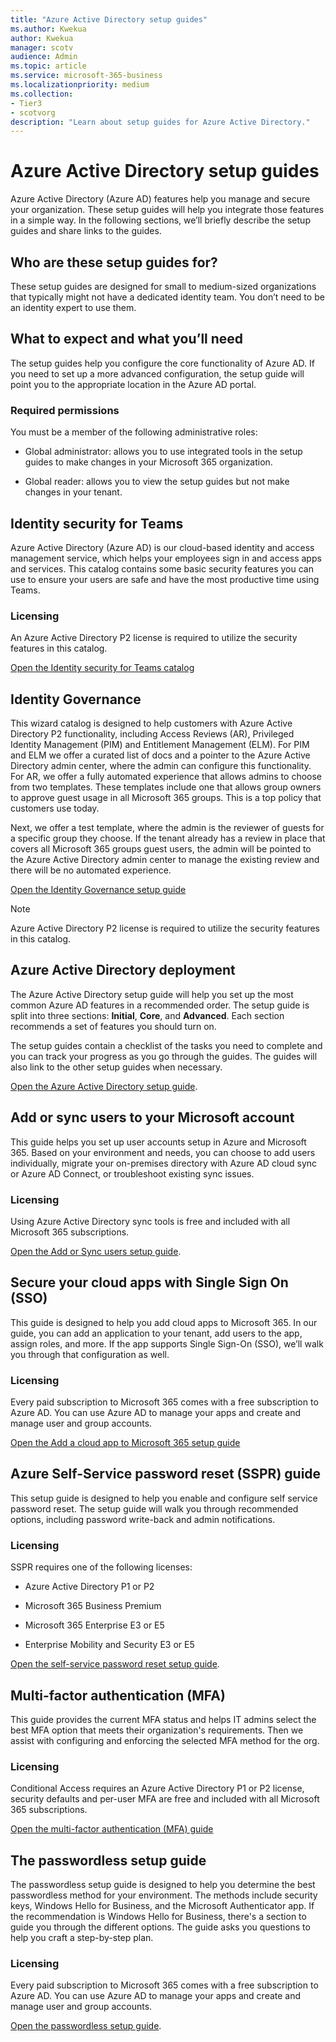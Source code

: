 ```yaml
---
title: "Azure Active Directory setup guides"
ms.author: Kwekua
author: Kwekua
manager: scotv
audience: Admin
ms.topic: article
ms.service: microsoft-365-business
ms.localizationpriority: medium
ms.collection: 
- Tier3
- scotvorg
description: "Learn about setup guides for Azure Active Directory."
---
```


# Azure Active Directory setup guides

Azure Active Directory (Azure AD) features help you manage and secure your organization. These setup guides will help you integrate those features in a simple way. In the following sections, we’ll briefly describe the setup guides and share links to the guides.

## Who are these setup guides for?

These setup guides are designed for small to medium-sized organizations that typically might not have a dedicated identity team. You don’t need to be an identity expert to use them.

## What to expect and what you’ll need

The setup guides help you configure the core functionality of Azure AD. If you need to set up a more advanced configuration, the setup guide will point you to the appropriate location in the Azure AD portal.

### Required permissions

You must be a member of the following administrative roles:

- Global administrator: allows you to use integrated tools in the setup guides to make changes in your Microsoft 365 organization.

- Global reader: allows you to view the setup guides but not make changes in your tenant.

## Identity security for Teams

Azure Active Directory (Azure AD) is our cloud-based identity and access management service, which helps your employees sign in and access apps and services.
This catalog contains some basic security features you can use to ensure your users are safe and have the most productive time using Teams.

### Licensing

An Azure Active Directory P2 license is required to utilize the security features in this catalog.

[Open the Identity security for Teams catalog](https://portal.office.com/AdminPortal/home?Q=azuredocs#/teamsidentity)

## Identity Governance

This wizard catalog is designed to help customers with Azure Active Directory P2 functionality, including Access Reviews (AR), Privileged Identity Management (PIM) and Entitlement Management (ELM). For PIM and ELM we offer a curated list of docs and a pointer to the Azure Active Directory admin center, where the admin can configure this functionality. For AR, we offer a fully automated experience that allows admins to choose from two templates. These templates include one that allows group owners to approve guest usage in all Microsoft 365 groups. This is a top policy that customers use today.  

Next, we offer a test template, where the admin is the reviewer of guests for a specific group they choose. If the tenant already has a review in place that covers all Microsoft 365 groups guest users, the admin will be pointed to the Azure Active Directory admin center to manage the existing review and there will be no automated experience.

[Open the Identity Governance setup guide](https://admin.microsoft.com/adminportal/home?Q=azuredocs#/modernonboarding/identitygovernance)

> [!NOTE]
> Azure Active Directory P2 license is required to utilize the security features in this catalog.

## Azure Active Directory deployment  

The Azure Active Directory setup guide will help you set up the most common Azure AD features in a recommended order. The setup guide is split into three sections: **Initial**, **Core**, and **Advanced**. Each section recommends a set of features you should turn on.

The setup guides contain a checklist of the tasks you need to complete and you can track your progress as you go through the guides. The guides will also link to the other setup guides when necessary.

[Open the Azure Active Directory setup guide](https://admin.microsoft.com/adminportal/home?Q=azuredocs#/modernonboarding/azureadsetup).

## Add or sync users to your Microsoft account  

This guide helps you set up user accounts setup in Azure and Microsoft 365. Based on your environment and needs, you can choose to add users individually, migrate your on-premises directory with Azure AD cloud sync or Azure AD Connect, or troubleshoot existing sync issues.

### Licensing

Using Azure Active Directory sync tools is free and included with all Microsoft 365 subscriptions.

[Open the Add or Sync users setup guide](https://admin.microsoft.com/adminportal/home?Q=azuredocs#/modernonboarding/identitywizard).

## Secure your cloud apps with Single Sign On (SSO)

This guide is designed to help you add cloud apps to Microsoft 365. In our guide, you can add an application to your tenant, add users to the app, assign roles, and more.  If the app supports Single Sign-On (SSO), we’ll walk you through that configuration as well.

### Licensing

Every paid subscription to Microsoft 365 comes with a free subscription to Azure AD. You can use Azure AD to manage your apps and create and manage user and group accounts.

[Open the Add a cloud app to Microsoft 365 setup guide](https://portal.office.com/AdminPortal/home?Q=azuredocs#/azureadappintegration)

## Azure Self-Service password reset (SSPR) guide

This setup guide is designed to help you enable and configure self service password reset. The setup guide will walk you through recommended options, including password write-back and admin notifications.

### Licensing

SSPR requires one of the following licenses:

- Azure Active Directory P1 or P2

- Microsoft 365 Business Premium

- Microsoft 365 Enterprise E3 or E5  

- Enterprise Mobility and Security E3 or E5

[Open the self-service password reset setup guide](https://admin.microsoft.com/adminportal/home?Q=azuredocs#/modernonboarding/ssprsetup).

## Multi-factor authentication (MFA)

This guide provides the current MFA status and helps IT admins select the best MFA option that meets their organization's requirements. Then we assist with configuring and enforcing the selected MFA method for the org.

### Licensing

Conditional Access requires an Azure Active Directory P1 or P2 license, security defaults and per-user MFA are free and included with all Microsoft 365 subscriptions.

[Open the multi-factor authentication (MFA) guide](https://admin.microsoft.com/adminportal/home?Q=azuredocs#/modernonboarding/mfasetupguide)

## The passwordless setup guide

The passwordless setup guide is designed to help you determine the best passwordless method for your environment. The methods include security keys, Windows Hello for Business, and the Microsoft Authenticator app. If the recommendation is Windows Hello for Business, there's a section to guide you through the different options. The guide asks you questions to help you craft a step-by-step plan.

### Licensing

Every paid subscription to Microsoft 365 comes with a free subscription to Azure AD. You can use Azure AD to manage your apps and create and manage user and group accounts.

[Open the passwordless setup guide](https://admin.microsoft.com/adminportal/home?Q=azuredocs#/modernonboarding/passwordlesssetup).
